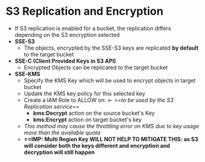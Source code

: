 
# S3 Replication and Encryption

- If S3 replication is enabled for a bucket, the replication differs depending on the S3 encryption selected
- **SSE-S3**
	- The objects, encrypted by the SSE-S3 keys are replicated **by default** to the target bucket
- **SSE-C (Client Provided Keys in S3 API)**
	- Encrypted Objects can be replicated to the target bucket 
- **SSE-KMS**
	- Specify the KMS Key which will be used to encrypt objects in target bucket
	- Update the KMS key policy for this selected key
	- Create a IAM Role to ALLOW on: <- ==*to be used by the S3 Replication service*==
		- **kms:Decrypt** action on the source bucket's Key 
		- **kms:Encrypt** action on  target bucket's key
	- *This method may cause the throttling error on KMS due to key usage more than the available quota*
	- **==IMP: Multi Region Key WILL NOT HELP TO MITIGATE THIS: as S3 will consider both the keys different and encryption and decryption will still happen**
